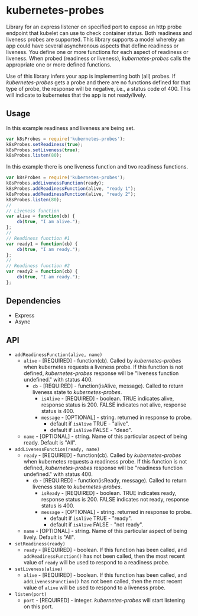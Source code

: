 # kubernetes-probes
Library for an express listener on specified port to expose an http probe endpoint that kubelet can use to check container status.
Both readiness and liveness probes are supported.
This library supports a model whereby an app could have several asynchronous aspects that define readiness or liveness.
You define one or more functions for each aspect of readiness or liveness.
When probed (readiness or liveness), _kubernetes-probes_ calls the appropriate one or more defined functions.

Use of this library infers your app is implementing both (all) probes.
If _kubernetes-probes_ gets a probe and there are no functions defined for that type of probe,
the response will be negative, i.e., a status code of 400.
This will indicate to kubernetes that the app is not ready/lively.

## Usage
In this example readiness and liveness are being set.

```javascript
var k8sProbes = require('kubernetes-probes');
k8sProbes.setReadiness(true);
k8sProbes.setLiveness(true);
k8sProbes.listen(80);
```

In this example there is one liveness function and two readiness functions.

```javascript
var k8sProbes = require('kubernetes-probes');
k8sProbes.addLivenessFunction(ready);
k8sProbes.addReadinessFunction(alive, "ready 1");
k8sProbes.addReadinessFunction(alive, "ready 2");
k8sProbes.listen(80);
//
// Liveness function
var alive = function(cb) {
    cb(true, "I am alive.");
};
//
// Readiness function #1
var ready1 = function(cb) {
    cb(true, "I am ready.");
};
//
// Readiness function #2
var ready2 = function(cb) {
    cb(true, "I am ready.");
};
```

## Dependencies
* Express
* Async

## API
  * `addReadinessFunction(alive, name)`
    * `alive` - [REQUIRED] - function(cb).
       Called by _kubernetes-probes_ when kubernetes requests a liveness probe.
       If this function is not defined, _kubernetes-probes_ response will be "liveness function undefined." with status 400.
      * `cb` - [REQUIRED] - function(isAlive, message).
        Called to return liveness state to _kubernetes-probes_.
        * `isAlive` - [REQUIRED] - boolean.
          TRUE indicates alive, response status is 200.
          FALSE indicates not alive, response status is 400.
        * `message` - [OPTIONAL] - string.
          returned in response to probe.
          * default if `isAlive` TRUE - "alive".
          * default if `isAlive` FALSE - "dead".
    * `name` - [OPTIONAL] - string.
      Name of this particular aspect of being ready. Default is "All".
  * `addLivenessFunction(ready, name)`
    * `ready` - [REQUIRED] - function(cb).
       Called by _kubernetes-probes_ when kubernetes requests a readiness probe.
       If this function is not defined, _kubernetes-probes_ response will be "readiness function undefined." with status 400.
      * `cb` - [REQUIRED] - function(isReady, message).
        Called to return liveness state to _kubernetes-probes_.
        * `isReady` - [REQUIRED] - boolean.
          TRUE indicates ready, response status is 200.
          FALSE indicates not ready, response status is 400.
        * `message` - [OPTIONAL] - string.
          returned in response to probe.
          * default if `isAlive` TRUE - "ready".
          * default if `isAlive` FALSE - "not ready".
    * `name` - [OPTIONAL] - string.
      Name of this particular aspect of being lively. Default is "All".
  * `setReadiness(ready)`
    * `ready` - [REQUIRED] - boolean.
       If this function has been called, and `addReadinessFunction()` has not been called,
       then the most recent value of `ready` will be used to respond to a readiness probe.
  * `setLiveness(alive)`
    * `alive` - [REQUIRED] - boolean.
       If this function has been called, and `addLivenessFunction()` has not been called,
       then the most recent value of `alive` will be used to respond to a liveness probe.
  * `listen(port)`
    * `port` - [REQUIRED] - integer.
      _kubernetes-probes_ will start listening on this port.


